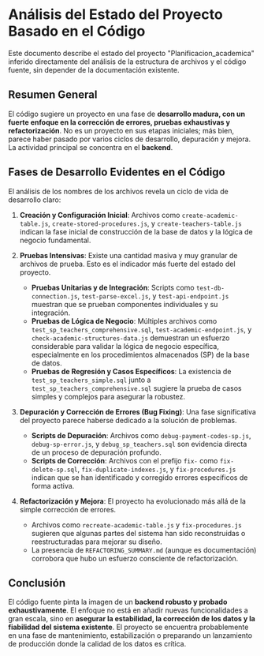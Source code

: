 # Análisis del Estado del Proyecto Basado en el Código

Este documento describe el estado del proyecto "Planificacion_academica" inferido directamente del análisis de la estructura de archivos y el código fuente, sin depender de la documentación existente.

## Resumen General

El código sugiere un proyecto en una fase de **desarrollo madura, con un fuerte enfoque en la corrección de errores, pruebas exhaustivas y refactorización**. No es un proyecto en sus etapas iniciales; más bien, parece haber pasado por varios ciclos de desarrollo, depuración y mejora. La actividad principal se concentra en el **backend**.

## Fases de Desarrollo Evidentes en el Código

El análisis de los nombres de los archivos revela un ciclo de vida de desarrollo claro:

1.  **Creación y Configuración Inicial**: Archivos como `create-academic-table.js`, `create-stored-procedures.js`, y `create-teachers-table.js` indican la fase inicial de construcción de la base de datos y la lógica de negocio fundamental.

2.  **Pruebas Intensivas**: Existe una cantidad masiva y muy granular de archivos de prueba. Esto es el indicador más fuerte del estado del proyecto.
    *   **Pruebas Unitarias y de Integración**: Scripts como `test-db-connection.js`, `test-parse-excel.js`, y `test-api-endpoint.js` muestran que se prueban componentes individuales y su integración.
    *   **Pruebas de Lógica de Negocio**: Múltiples archivos como `test_sp_teachers_comprehensive.sql`, `test-academic-endpoint.js`, y `check-academic-structures-data.js` demuestran un esfuerzo considerable para validar la lógica de negocio específica, especialmente en los procedimientos almacenados (SP) de la base de datos.
    *   **Pruebas de Regresión y Casos Específicos**: La existencia de `test_sp_teachers_simple.sql` junto a `test_sp_teachers_comprehensive.sql` sugiere la prueba de casos simples y complejos para asegurar la robustez.

3.  **Depuración y Corrección de Errores (Bug Fixing)**: Una fase significativa del proyecto parece haberse dedicado a la solución de problemas.
    *   **Scripts de Depuración**: Archivos como `debug-payment-codes-sp.js`, `debug-sp-error.js`, y `debug_sp_teachers.sql` son evidencia directa de un proceso de depuración profundo.
    *   **Scripts de Corrección**: Archivos con el prefijo `fix-` como `fix-delete-sp.sql`, `fix-duplicate-indexes.js`, y `fix-procedures.js` indican que se han identificado y corregido errores específicos de forma activa.

4.  **Refactorización y Mejora**: El proyecto ha evolucionado más allá de la simple corrección de errores.
    *   Archivos como `recreate-academic-table.js` y `fix-procedures.js` sugieren que algunas partes del sistema han sido reconstruidas o reestructuradas para mejorar su diseño.
    *   La presencia de `REFACTORING_SUMMARY.md` (aunque es documentación) corrobora que hubo un esfuerzo consciente de refactorización.

## Conclusión

El código fuente pinta la imagen de un **backend robusto y probado exhaustivamente**. El enfoque no está en añadir nuevas funcionalidades a gran escala, sino en **asegurar la estabilidad, la corrección de los datos y la fiabilidad del sistema existente**. El proyecto se encuentra probablemente en una fase de mantenimiento, estabilización o preparando un lanzamiento de producción donde la calidad de los datos es crítica.